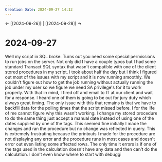 ```yaml
---
Creation Date: 2024-09-27 14:13
---
```


<- [[2024-09-26]] | [[2024-09-28]]  ->

# 2024-09-27
Well my script in SQL broke. Turns out you need some special permissions to run jobs on the server. Not only did I have a couple typos but I had some standard Transact SQL syntax that wasn't compatible with one of the client stored procedures in my script. I took about half the day but I think I figured out most of the issues with my script and it is now running smoothly. We couldn't figure out how to get the job running without actually running the job under my user so we figure we need SA privilege's for it to work properly.
With that in mind, I fired off and email to IT at our client and wait for a response. I heard one of them is going to be out for jury duty which always great timing. The only issue with this that remains is that we have to backfill data for the polling times that the script missed before. I for the life of me cannot figure why this wasn't working. I change my stored procedure to do the same thing just accept a manual date instead of using one of the dates supplied by one of the tags. This seemed fine initially I made the changes and ran the procedure but no change was reflected in query. This is extremely frustrating because the printouts I made for the procedure are not displaying any error and the procedure runs in most cases and doesn't error out even listing some affected rows. The only time it errors is if one of the tags used in the calculation doesn't have any data and then can't do the calculation. I don't even know where to start with debuggi
